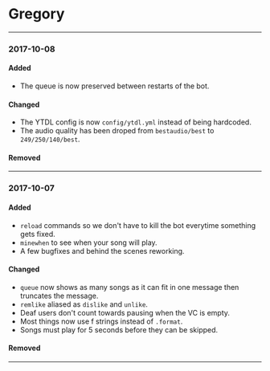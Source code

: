 # Gregory
---
### 2017-10-08
#### Added
- The queue is now preserved between restarts of the bot.

#### Changed
- The YTDL config is now `config/ytdl.yml` instead of being hardcoded.
- The audio quality has been droped from `bestaudio/best` to `249/250/140/best`.

#### Removed
---
### 2017-10-07
#### Added
- `reload` commands so we don't have to kill the bot everytime something gets fixed.
- `minewhen` to see when your song will play.
- A few bugfixes and behind the scenes reworking.

#### Changed
- `queue` now shows as many songs as it can fit in one message then truncates the message.
- `remlike` aliased as `dislike` and `unlike`.
- Deaf users don't count towards pausing when the VC is empty.
- Most things now use f strings instead of `.format`.
- Songs must play for 5 seconds before they can be skipped.

#### Removed
---
